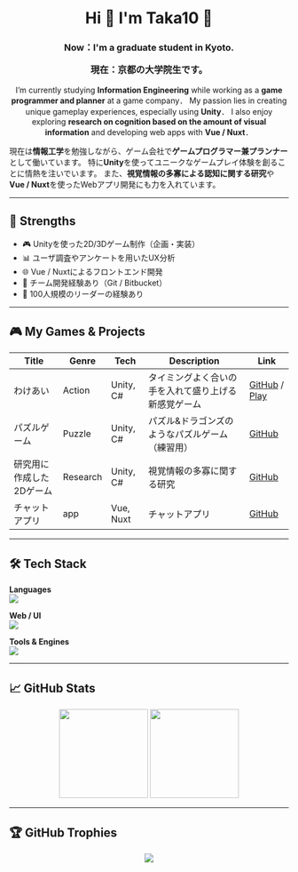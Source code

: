 <h1 align="center">
  Hi 👋 I'm Taka10 🏀
</h1>

<h3 align="center">
  Now：I'm a graduate student in Kyoto.
  
  現在：京都の大学院生です。
</h3>

<p align="center">
  I’m currently studying <strong>Information Engineering</strong> while working as a <strong>game programmer and planner</strong> at a game company．  
  My passion lies in creating unique gameplay experiences, especially using <strong>Unity</strong>．  
  I also enjoy exploring <strong>research on cognition based on the amount of visual information</strong> and developing web apps with <strong>Vue / Nuxt</strong>．

  現在は<strong>情報工学</strong>を勉強しながら、ゲーム会社で<strong>ゲームプログラマー兼プランナー</strong>として働いています。
  特に<strong>Unity</strong>を使ってユニークなゲームプレイ体験を創ることに情熱を注いでいます。
  また、<strong>視覚情報の多寡による認知に関する研究</strong>や<strong>Vue / Nuxt</strong>を使ったWebアプリ開発にも力を入れています。
</p>

---

## 🎯 Strengths

- 🎮 Unityを使った2D/3Dゲーム制作（企画・実装）
- 📊 ユーザ調査やアンケートを用いたUX分析
- 🌐 Vue / Nuxtによるフロントエンド開発
- 🤝 チーム開発経験あり（Git / Bitbucket）
- 🏀 100人規模のリーダーの経験あり

---

## 🎮 My Games & Projects

| Title | Genre | Tech | Description | Link |
|-------|-------|------|-------------|------|
| わけあい | Action | Unity, C# | タイミングよく合いの手を入れて盛り上げる新感覚ゲーム | [GitHub]([https://github.com/taka100822/unity1weekjam](https://github.com/taka100822/Unity1WeekGameJam_1st)) / [Play]([https://your-demo-link.com](https://unityroom.com/games/wakeai)) |
| パズルゲーム | Puzzle | Unity, C# | パズル&ドラゴンズのようなパズルゲーム（練習用）| [GitHub]([https://github.com/taka100822/puzzle-game) |
| 研究用に作成した2Dゲーム | Research | Unity, C# | 視覚情報の多寡に関する研究 | [GitHub]([https://github.com/taka100822/webuxlab](https://github.com/taka100822/Graduation-Study)) |
| チャットアプリ | app | Vue, Nuxt | チャットアプリ | [GitHub]([[https://github.com/taka100822/webuxlab](https://github.com/taka100822/Graduation-Study)](https://github.com/taka100822/puzzlerun](https://github.com/taka100822/chat-app))) |

---

## 🛠 Tech Stack

**Languages**  
![](https://skillicons.dev/icons?i=c,cs,py,java,kotlin)

**Web / UI**  
![](https://skillicons.dev/icons?i=html,css,vue,nuxt,vuetify)

**Tools & Engines**  
![](https://skillicons.dev/icons?i=unity,blender,git,github,bitbucket,vscode,linux)

---

## 📈 GitHub Stats

<p align="center">
  <img src="https://github-readme-stats.vercel.app/api/top-langs/?username=taka100822&theme=chartreuse-dark&exclude_repo=github-readme-stats,anuraghazra.github.io" height="160"/>
  <img src="https://github-readme-stats.vercel.app/api?username=taka100822&show_icons=true&locale=en&theme=chartreuse-dark" height="160"/>
</p>

---

## 🏆 GitHub Trophies

<p align="center">
  <img src="https://github-profile-trophy.vercel.app/?username=taka100822&theme=juicyfresh&no-bg=true" />
</p>
